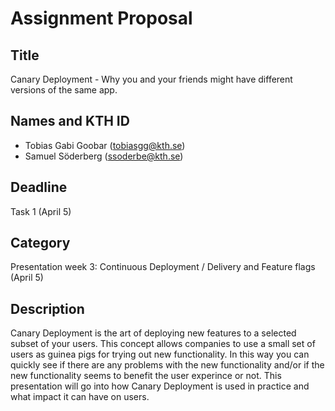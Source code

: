 # Assignment Proposal

## Title

Canary Deployment - Why you and your friends might have different versions of the same app.

## Names and KTH ID

- Tobias Gabi Goobar (tobiasgg@kth.se)
- Samuel Söderberg (ssoderbe@kth.se)

## Deadline

Task 1 (April 5)

## Category

Presentation week 3: Continuous Deployment / Delivery and Feature flags (April 5)

## Description

Canary Deployment is the art of deploying new features to a selected subset of your users. This concept allows companies to use a small set of users as guinea pigs for trying out new functionality. In this way you can quickly see if there are any problems with the new functionality and/or if the new functionality seems to benefit the user experince or not. This presentation will go into how Canary Deployment is used in practice and what impact it can have on users. 
